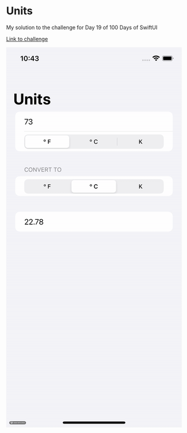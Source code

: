 # Units

My solution to the challenge for Day 19 of 100 Days of SwiftUI

[Link to challenge](https://www.hackingwithswift.com/100/swiftui/19)

![Demo for the Units app](demo.gif)
